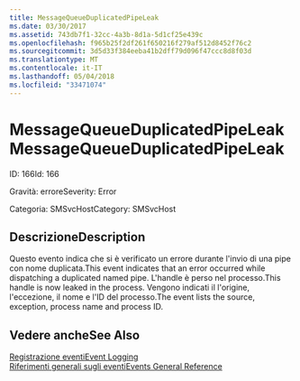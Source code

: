 ```yaml
---
title: MessageQueueDuplicatedPipeLeak
ms.date: 03/30/2017
ms.assetid: 743db7f1-32cc-4a3b-8d1a-5d1cf25e439c
ms.openlocfilehash: f965b25f2df261f650216f279af512d8452f76c2
ms.sourcegitcommit: 3d5d33f384eeba41b2dff79d096f47ccc8d8f03d
ms.translationtype: MT
ms.contentlocale: it-IT
ms.lasthandoff: 05/04/2018
ms.locfileid: "33471074"
---
```

# <a name="messagequeueduplicatedpipeleak"></a><span data-ttu-id="d47de-102">MessageQueueDuplicatedPipeLeak</span><span class="sxs-lookup"><span data-stu-id="d47de-102">MessageQueueDuplicatedPipeLeak</span></span>
<span data-ttu-id="d47de-103">ID: 166</span><span class="sxs-lookup"><span data-stu-id="d47de-103">Id: 166</span></span>  
  
 <span data-ttu-id="d47de-104">Gravità: errore</span><span class="sxs-lookup"><span data-stu-id="d47de-104">Severity: Error</span></span>  
  
 <span data-ttu-id="d47de-105">Categoria: SMSvcHost</span><span class="sxs-lookup"><span data-stu-id="d47de-105">Category: SMSvcHost</span></span>  
  
## <a name="description"></a><span data-ttu-id="d47de-106">Descrizione</span><span class="sxs-lookup"><span data-stu-id="d47de-106">Description</span></span>  
 <span data-ttu-id="d47de-107">Questo evento indica che si è verificato un errore durante l'invio di una pipe con nome duplicata.</span><span class="sxs-lookup"><span data-stu-id="d47de-107">This event indicates that an error occurred while dispatching a duplicated named pipe.</span></span> <span data-ttu-id="d47de-108">L'handle è perso nel processo.</span><span class="sxs-lookup"><span data-stu-id="d47de-108">This handle is now leaked in the process.</span></span> <span data-ttu-id="d47de-109">Vengono indicati il l'origine, l'eccezione, il nome e l'ID del processo.</span><span class="sxs-lookup"><span data-stu-id="d47de-109">The event lists the source, exception, process name and process ID.</span></span>  
  
## <a name="see-also"></a><span data-ttu-id="d47de-110">Vedere anche</span><span class="sxs-lookup"><span data-stu-id="d47de-110">See Also</span></span>  
 [<span data-ttu-id="d47de-111">Registrazione eventi</span><span class="sxs-lookup"><span data-stu-id="d47de-111">Event Logging</span></span>](../../../../../docs/framework/wcf/diagnostics/event-logging/index.md)  
 [<span data-ttu-id="d47de-112">Riferimenti generali sugli eventi</span><span class="sxs-lookup"><span data-stu-id="d47de-112">Events General Reference</span></span>](../../../../../docs/framework/wcf/diagnostics/event-logging/events-general-reference.md)
